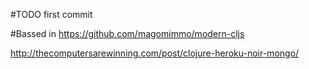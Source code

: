 #TODO
first commit 

#Bassed in https://github.com/magomimmo/modern-cljs


http://thecomputersarewinning.com/post/clojure-heroku-noir-mongo/